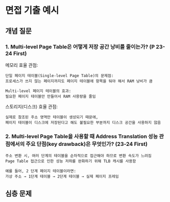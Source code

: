 # 면접 기출 예시
## 개념 질문

### 1. Multi-level Page Table은 어떻게 저장 공간 낭비를 줄이는가? (P 23-24 First)
메모리 효율 관점:
~~~
단일 페이지 테이블(Single-level Page Table)의 문제점:
프로세스가 쓰지 않는 페이지까지도 페이지 테이블에 항목을 둬야 해서 RAM 낭비가 큼

Multi-level 페이지 테이블의 효과:
필요한 페이지 테이블만 만들어서 RAM 사용량을 줄임
~~~

스토리지(디스크) 효율 관점:
~~~
실제로 참조된 주소 영역만 테이블이 생성되기 때문에,
페이지 테이블이 디스크에 저장된다고 해도 불필요한 부분까지 디스크 공간을 사용하지 않음
~~~
### 2. Multi-level Page Table을 사용할 때 Address Translation 성능 관점에서의 주요 단점(key drawback)은 무엇인가? (23-24 First)
~~~
주소 변환 시, 여러 단계의 테이블을 순차적으로 접근해야 하므로 변환 속도가 느려짐
Page Table 접근으로 인한 성능 저하를 완화하기 위해 TLB 캐시를 사용함

예를 들어, 2 단계 페이지 테이블이라면:
가상 주소 → 1단계 테이블 → 2단계 테이블 → 실제 페이지 프레임
~~~

## 심층 문제

